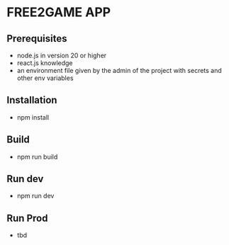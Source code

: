 # FREE2GAME APP

## Prerequisites
- node.js in version 20 or higher
- react.js knowledge
- an environment file given by the admin of the project with secrets and other env variables

## Installation
- npm install

## Build
- npm run build

## Run dev
- npm run dev

## Run Prod
- tbd